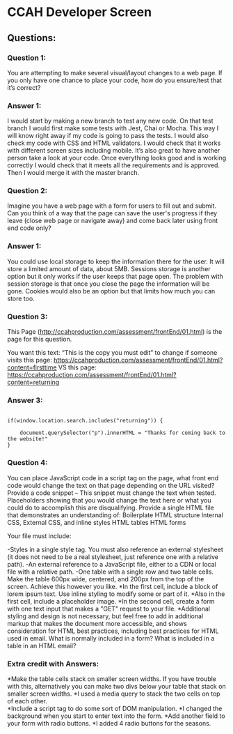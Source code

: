 # CCAH Developer Screen

## Questions:

### Question 1:
You are attempting to make several visual/layout changes to a web page. If you only have one chance to place your code, how do you ensure/test that it’s correct?

### Answer 1:
I would start by making a new branch to test any new code.  On that test branch I would first make some tests with Jest, Chai or Mocha.  This way I will know right away if my code is going to pass the tests.  I would also check my code with CSS and HTML validators.  I would check that it works with different screen sizes including mobile.   It’s also great to have another person take a look at your code.  Once everything looks good and is working correctly I would check that it meets all the requirements and is approved.  Then I would merge it with the master branch.   

### Question 2:
Imagine you have a web page with a form for users to fill out and submit. Can you think of a way that the page can save the user's progress if they leave (close web page or navigate away) and come back later using front end code only?

### Answer 1:
You could use local storage to keep the information there for the user.  It will store a limited amount of data, about 5MB.   Sessions storage is another option but it only works if the user keeps that page open.  The problem with session storage is that once you close the page the information will be gone.  Cookies would also be an option but that limits how much you can store too.  
 
### Question 3:
This Page (http://ccahproduction.com/assessment/frontEnd/01.html) is the page for this question.
 
You want this text: “This is the copy you must edit” to change if someone visits this page: https://ccahproduction.com/assessment/frontEnd/01.html?content=firsttime 
VS this page: https://ccahproduction.com/assessment/frontEnd/01.html?content=returning 

### Answer 3:

```

if(window.location.search.includes("returning")) {
    
    document.querySelector("p").innerHTML = "Thanks for coming back to the website!"
}

```

### Question 4:
 
You can place JavaScript code in a script tag on the page, what front end code would change the text on that page depending on the URL visited? 
Provide a code snippet – This snippet must change the text when tested. Placeholders showing that you would change the text here or what you could do to accomplish this are disqualifying.
Provide a single HTML file that demonstrates an understanding of:
Boilerplate HTML structure
Internal CSS, External CSS, and inline styles
HTML tables
HTML forms

Your file must include:

-Styles in a single style tag. You must also reference an external stylesheet (it does not need to be a real stylesheet, just reference one with a relative path). 
-An external reference to a JavaScript file, either to a CDN or local file with a relative path.
-One table with a single row and two table cells. Make the table 600px wide, centered, and 200px from the top of the screen. Achieve this however you like.
*In the first cell, include a block of lorem ipsum text. Use inline styling to modify some or part of it.
*Also in the first cell, include a placeholder image.
*In the second cell, create a form with one text input that makes a "GET" request to your file.
*Additional styling and design is not necessary, but feel free to add in additional markup that makes the document more accessible, and shows consideration for HTML best practices, including best practices for HTML used in email. What is normally included in a form? What is included in a table in an HTML email?

### Extra credit with Answers:

 *Make the table cells stack on smaller screen widths. If you have trouble with this, alternatively you can make two divs below your table that stack on smaller screen widths.
    *I used a media query to stack the two cells on top of each other.  
 *Include a script tag to do some sort of DOM manipulation.
    *I changed the background when you start to enter text into the form. 
 *Add another field to your form with radio buttons.
    *I added 4 radio buttons for the seasons.
